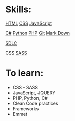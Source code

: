 # Skills:

[HTML](#) [CSS]() [JavaScript]()

[C#](c#.md) [Python](python.md) [PHP](php.md) [Git](/Version%20Control/git.md) [Mark Down](markdown.md)

[SDLC](sdlc.md)

CSS [SASS](sass.md)

# To learn:

- CSS - SASS
- JavaScript, JQUERY
- PHP, Python, C#
- Clean Code practices
- Frameworks
- Emmet
